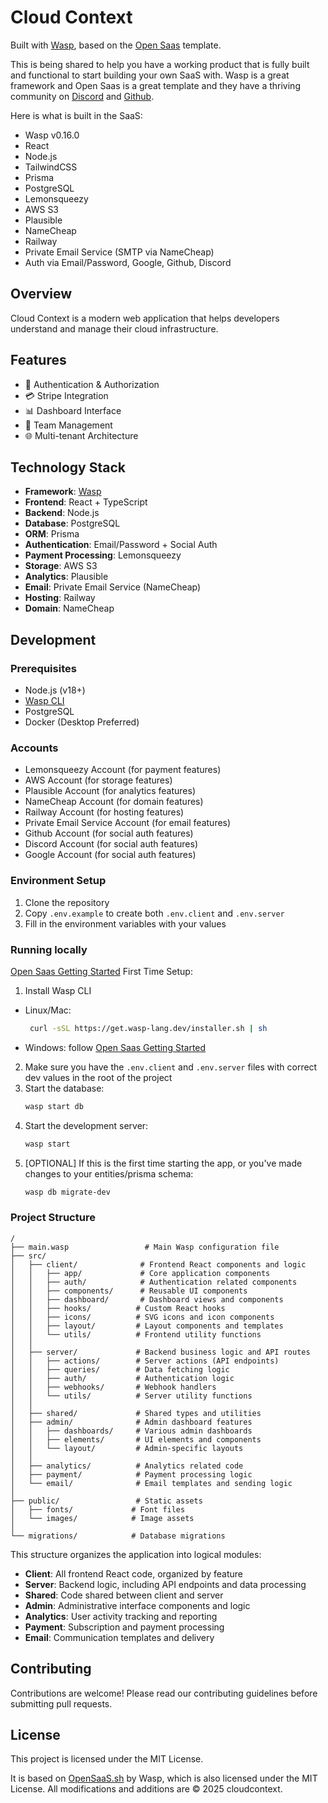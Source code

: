 # Cloud Context

Built with [Wasp](https://wasp-lang.dev), based on the [Open Saas](https://opensaas.sh) template.

This is being shared to help you have a working product that is fully built and functional to start building your own SaaS with. Wasp is a great framework and Open Saas is a great template and they have a thriving community on [Discord](https://discord.gg/xSybmwAT) and [Github](https://github.com/wasp-lang).

Here is what is built in the SaaS:
- Wasp v0.16.0
- React
- Node.js
- TailwindCSS
- Prisma
- PostgreSQL
- Lemonsqueezy
- AWS S3
- Plausible
- NameCheap
- Railway
- Private Email Service (SMTP via NameCheap)
- Auth via Email/Password, Google, Github, Discord

## Overview
Cloud Context is a modern web application that helps developers understand and manage their cloud infrastructure. 

## Features
- 🔐 Authentication & Authorization
- 💳 Stripe Integration
- 📊 Dashboard Interface
- 👥 Team Management
- 🌐 Multi-tenant Architecture

## Technology Stack
- **Framework**: [Wasp](https://wasp-lang.dev)
- **Frontend**: React + TypeScript
- **Backend**: Node.js
- **Database**: PostgreSQL
- **ORM**: Prisma
- **Authentication**: Email/Password + Social Auth
- **Payment Processing**: Lemonsqueezy
- **Storage**: AWS S3
- **Analytics**: Plausible
- **Email**: Private Email Service (NameCheap)
- **Hosting**: Railway
- **Domain**: NameCheap

## Development

### Prerequisites
- Node.js (v18+)
- [Wasp CLI](https://wasp-lang.dev/docs/quick-start)
- PostgreSQL
- Docker (Desktop Preferred)

### Accounts
- Lemonsqueezy Account (for payment features)
- AWS Account (for storage features)
- Plausible Account (for analytics features)
- NameCheap Account (for domain features)
- Railway Account (for hosting features)
- Private Email Service Account (for email features)
- Github Account (for social auth features)
- Discord Account (for social auth features)
- Google Account (for social auth features)

### Environment Setup
1. Clone the repository
2. Copy `.env.example` to create both `.env.client` and `.env.server`
3. Fill in the environment variables with your values

### Running locally
[Open Saas Getting Started](https://docs.opensaas.sh/start/getting-started/)
First Time Setup:
1. Install Wasp CLI
- Linux/Mac:
   ```bash
    curl -sSL https://get.wasp-lang.dev/installer.sh | sh
    ```
- Windows: follow [Open Saas Getting Started](https://docs.opensaas.sh/start/getting-started/)

2. Make sure you have the `.env.client` and `.env.server` files with correct dev values in the root of the project
3. Start the database:
   ```bash
   wasp start db
   ```
4. Start the development server:
   ```bash
   wasp start
   ```
5. [OPTIONAL] If this is the first time starting the app, or you've made changes to your entities/prisma schema:
   ```bash
   wasp db migrate-dev
   ```

### Project Structure
```
/
├── main.wasp                 # Main Wasp configuration file
├── src/
│   ├── client/              # Frontend React components and logic
│   │   ├── app/             # Core application components
│   │   ├── auth/            # Authentication related components
│   │   ├── components/      # Reusable UI components
│   │   ├── dashboard/       # Dashboard views and components
│   │   ├── hooks/          # Custom React hooks
│   │   ├── icons/          # SVG icons and icon components
│   │   ├── layout/         # Layout components and templates
│   │   └── utils/          # Frontend utility functions
│   │
│   ├── server/             # Backend business logic and API routes
│   │   ├── actions/        # Server actions (API endpoints)
│   │   ├── queries/        # Data fetching logic
│   │   ├── auth/           # Authentication logic
│   │   ├── webhooks/       # Webhook handlers
│   │   └── utils/          # Server utility functions
│   │
│   ├── shared/             # Shared types and utilities
│   ├── admin/              # Admin dashboard features
│   │   ├── dashboards/     # Various admin dashboards
│   │   ├── elements/       # UI elements and components
│   │   └── layout/         # Admin-specific layouts
│   │
│   ├── analytics/          # Analytics related code
│   ├── payment/            # Payment processing logic
│   └── email/              # Email templates and sending logic
│
├── public/                 # Static assets
│   ├── fonts/             # Font files
│   └── images/            # Image assets
│
└── migrations/            # Database migrations
```

This structure organizes the application into logical modules:
- **Client**: All frontend React code, organized by feature
- **Server**: Backend logic, including API endpoints and data processing
- **Shared**: Code shared between client and server
- **Admin**: Administrative interface components and logic
- **Analytics**: User activity tracking and reporting
- **Payment**: Subscription and payment processing
- **Email**: Communication templates and delivery

## Contributing
Contributions are welcome! Please read our contributing guidelines before submitting pull requests.

## License

This project is licensed under the MIT License.

It is based on [OpenSaaS.sh](https://github.com/wasp-lang/OpenSaaS) by Wasp, which is also licensed under the MIT License. All modifications and additions are © 2025 cloudcontext.


